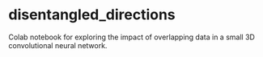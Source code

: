 # disentangled_directions
Colab notebook for exploring the impact of overlapping data in a small 3D convolutional neural network.
